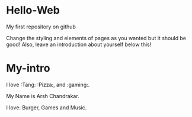 # Hello-Web

My first repository on github

Change the styling and elements of pages as you wanted but it should be good! 
Also, leave an introduction about yourself below this!

# My-intro

I love :Tang: :Pizza:, and :gaming:.

My Name is Arsh Chandrakar.
 
I love: Burger, Games and Music.
